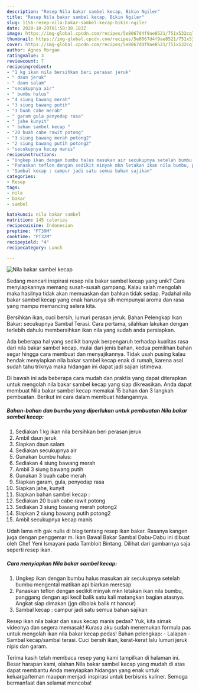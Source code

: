 ```yaml
---
description: "Resep Nila bakar sambel kecap, Bikin Ngiler"
title: "Resep Nila bakar sambel kecap, Bikin Ngiler"
slug: 1156-resep-nila-bakar-sambel-kecap-bikin-ngiler
date: 2020-10-20T01:58:38.183Z
image: https://img-global.cpcdn.com/recipes/5e8067d4f9ae8521/751x532cq70/nila-bakar-sambel-kecap-foto-resep-utama.jpg
thumbnail: https://img-global.cpcdn.com/recipes/5e8067d4f9ae8521/751x532cq70/nila-bakar-sambel-kecap-foto-resep-utama.jpg
cover: https://img-global.cpcdn.com/recipes/5e8067d4f9ae8521/751x532cq70/nila-bakar-sambel-kecap-foto-resep-utama.jpg
author: Agnes Morgan
ratingvalue: 3
reviewcount: 7
recipeingredient:
- "1 kg ikan nila bersihkan beri perasan jeruk"
- " daun jeruk"
- " daun salam"
- "secukupnya air"
- " bumbu halus"
- "4 siung bawang merah"
- "3 siung bawang putih"
- "3 buah cabe merah"
- " garam gula penyedap rasa"
- " jahe kunyit"
- " bahan sambel kecap "
- "20 buah cabe rawit potong"
- "3 siung bawang merah potong2"
- "2 siung bawang putih potong2"
- "secukupnya kecap manis"
recipeinstructions:
- "Ungkep ikan dengan bumbu halus masukan air secukupnya setelah bumbu mengental matikan api biarkan meresap"
- "Panaskan teflon dengan sedikit minyak mkn letakan ikan nila bumbu, panggang dengan api kecil balik satu kali matangkan bagian atasnya. Angkat siap dimakan (jgn dibolak balik nt hancur)"
- "Sambal kecap : campur jadi satu semua bahan sajikan"
categories:
- Resep
tags:
- nila
- bakar
- sambel

katakunci: nila bakar sambel 
nutrition: 145 calories
recipecuisine: Indonesian
preptime: "PT39M"
cooktime: "PT32M"
recipeyield: "4"
recipecategory: Lunch

---
```



![Nila bakar sambel kecap](https://img-global.cpcdn.com/recipes/5e8067d4f9ae8521/751x532cq70/nila-bakar-sambel-kecap-foto-resep-utama.jpg)

Sedang mencari inspirasi resep nila bakar sambel kecap yang unik? Cara menyiapkannya memang susah-susah gampang. Kalau salah mengolah maka hasilnya tidak akan memuaskan dan bahkan tidak sedap. Padahal nila bakar sambel kecap yang enak harusnya sih mempunyai aroma dan rasa yang mampu memancing selera kita.

Bersihkan ikan, cuci bersih, lumuri perasan jeruk. Bahan Pelengkap Ikan Bakar: secukupnya Sambal Terasi. Cara pertama, silahkan lakukan dengan terlebih dahulu membersihkan ikan nila yang sudah anda persiapkan.

Ada beberapa hal yang sedikit banyak berpengaruh terhadap kualitas rasa dari nila bakar sambel kecap, mulai dari jenis bahan, kedua pemilihan bahan segar hingga cara membuat dan menyajikannya. Tidak usah pusing kalau hendak menyiapkan nila bakar sambel kecap enak di rumah, karena asal sudah tahu triknya maka hidangan ini dapat jadi sajian istimewa.


Di bawah ini ada beberapa cara mudah dan praktis yang dapat diterapkan untuk mengolah nila bakar sambel kecap yang siap dikreasikan. Anda dapat membuat Nila bakar sambel kecap memakai 15 bahan dan 3 langkah pembuatan. Berikut ini cara dalam membuat hidangannya.

<!--inarticleads1-->

##### Bahan-bahan dan bumbu yang diperlukan untuk pembuatan Nila bakar sambel kecap:

1. Sediakan 1 kg ikan nila bersihkan beri perasan jeruk
1. Ambil  daun jeruk
1. Siapkan  daun salam
1. Sediakan secukupnya air
1. Gunakan  bumbu halus:
1. Sediakan 4 siung bawang merah
1. Ambil 3 siung bawang putih
1. Gunakan 3 buah cabe merah
1. Siapkan  garam, gula, penyedap rasa
1. Siapkan  jahe, kunyit
1. Siapkan  bahan sambel kecap :
1. Sediakan 20 buah cabe rawit potong
1. Sediakan 3 siung bawang merah potong2
1. Siapkan 2 siung bawang putih potong2
1. Ambil secukupnya kecap manis


Udah lama nih gak nulis di blog tentang resep ikan bakar. Rasanya kangen juga dengan penggemar m. Ikan Bawal Bakar Sambal Dabu-Dabu ini dibuat oleh Chef Yeni Ismayani pada Tambloit Bintang. Dilihat dari gambarnya saja seperti resep ikan. 

<!--inarticleads2-->

##### Cara menyiapkan Nila bakar sambel kecap:

1. Ungkep ikan dengan bumbu halus masukan air secukupnya setelah bumbu mengental matikan api biarkan meresap
1. Panaskan teflon dengan sedikit minyak mkn letakan ikan nila bumbu, panggang dengan api kecil balik satu kali matangkan bagian atasnya. Angkat siap dimakan (jgn dibolak balik nt hancur)
1. Sambal kecap : campur jadi satu semua bahan sajikan


Resep ikan nila bakar dan saus kecap manis pedas? Yuk, kita simak videonya dan segera memasak! Kurasa aku sudah menemukan formula pas untuk mengolah ikan nila bakar kecap pedas! Bahan pelengkap: - Lalapan - Sambal kecap/sambal terasi. Cuci bersih ikan, kerat-kerat lalu lumuri jeruk nipis dan garam. 

Terima kasih telah membaca resep yang kami tampilkan di halaman ini. Besar harapan kami, olahan Nila bakar sambel kecap yang mudah di atas dapat membantu Anda menyiapkan hidangan yang enak untuk keluarga/teman maupun menjadi inspirasi untuk berbisnis kuliner. Semoga bermanfaat dan selamat mencoba!
